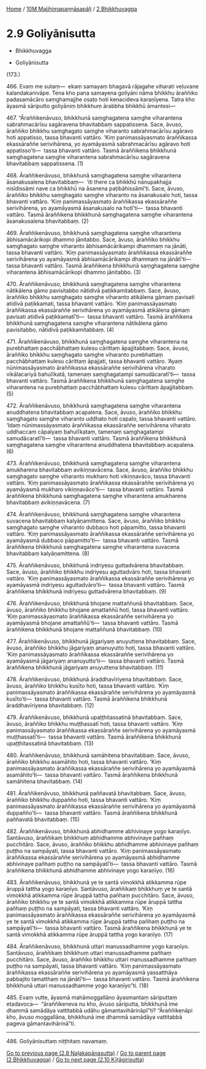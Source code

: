 
[Home](/) / [10M Majjhimapaṇṇāsapāḷi](../../10M.md) / [2 Bhikkhuvagga](../2.md)

# 2.9 Goliyānisutta

* Bhikkhuvagga

* Goliyānisutta

(173.)

466\. Evaṃ me sutaṃ—  ekaṃ samayaṃ bhagavā rājagahe viharati veḷuvane kalandakanivāpe. Tena kho pana samayena goliyāni nāma bhikkhu āraññiko padasamācāro saṃghamajjhe osaṭo hoti kenacideva karaṇīyena. Tatra kho āyasmā sāriputto goliyāniṃ bhikkhuṃ ārabbha bhikkhū āmantesi—

467\. “Āraññikenāvuso, bhikkhunā saṃghagatena saṃghe viharantena sabrahmacārīsu sagāravena bhavitabbaṃ sappatissena. Sace, āvuso, āraññiko bhikkhu saṃghagato saṃghe viharanto sabrahmacārīsu agāravo hoti appatisso, tassa bhavanti vattāro. ‘Kiṃ panimassāyasmato āraññikassa ekassāraññe serivihārena, yo ayamāyasmā sabrahmacārīsu agāravo hoti appatisso’ti—  tassa bhavanti vattāro. Tasmā āraññikena bhikkhunā saṃghagatena saṃghe viharantena sabrahmacārīsu sagāravena bhavitabbaṃ sappatissena. (1)

468\. Āraññikenāvuso, bhikkhunā saṃghagatena saṃghe viharantena āsanakusalena bhavitabbaṃ—  ‘iti there ca bhikkhū nānupakhajja nisīdissāmi nave ca bhikkhū na āsanena paṭibāhissāmī’ti. Sace, āvuso, āraññiko bhikkhu saṃghagato saṃghe viharanto na āsanakusalo hoti, tassa bhavanti vattāro. ‘Kiṃ panimassāyasmato āraññikassa ekassāraññe serivihārena, yo ayamāyasmā āsanakusalo na hotī’ti—  tassa bhavanti vattāro. Tasmā āraññikena bhikkhunā saṃghagatena saṃghe viharantena āsanakusalena bhavitabbaṃ. (2)

469\. Āraññikenāvuso, bhikkhunā saṃghagatena saṃghe viharantena ābhisamācārikopi dhammo jānitabbo. Sace, āvuso, āraññiko bhikkhu saṃghagato saṃghe viharanto ābhisamācārikampi dhammaṃ na jānāti, tassa bhavanti vattāro. ‘Kiṃ panimassāyasmato āraññikassa ekassāraññe serivihārena yo ayamāyasmā ābhisamācārikampi dhammaṃ na jānātī’ti—  tassa bhavanti vattāro. Tasmā āraññikena bhikkhunā saṃghagatena saṃghe viharantena ābhisamācārikopi dhammo jānitabbo. (3)

470\. Āraññikenāvuso, bhikkhunā saṃghagatena saṃghe viharantena nātikālena gāmo pavisitabbo nātidivā paṭikkamitabbaṃ. Sace, āvuso, āraññiko bhikkhu saṃghagato saṃghe viharanto atikālena gāmaṃ pavisati atidivā paṭikkamati, tassa bhavanti vattāro. ‘Kiṃ panimassāyasmato āraññikassa ekassāraññe serivihārena yo ayamāyasmā atikālena gāmaṃ pavisati atidivā paṭikkamatī’ti—  tassa bhavanti vattāro. Tasmā āraññikena bhikkhunā saṃghagatena saṃghe viharantena nātikālena gāmo pavisitabbo, nātidivā paṭikkamitabbaṃ. (4)

471\. Āraññikenāvuso, bhikkhunā saṃghagatena saṃghe viharantena na purebhattaṃ pacchābhattaṃ kulesu cārittaṃ āpajjitabbaṃ. Sace, āvuso, āraññiko bhikkhu saṃghagato saṃghe viharanto purebhattaṃ pacchābhattaṃ kulesu cārittaṃ āpajjati, tassa bhavanti vattāro. ‘Ayaṃ nūnimassāyasmato āraññikassa ekassāraññe serivihārena viharato vikālacariyā bahulīkatā, tamenaṃ saṃghagatampi samudācaratī’ti—  tassa bhavanti vattāro. Tasmā āraññikena bhikkhunā saṃghagatena saṃghe viharantena na purebhattaṃ pacchābhattaṃ kulesu cārittaṃ āpajjitabbaṃ. (5)

472\. Āraññikenāvuso, bhikkhunā saṃghagatena saṃghe viharantena anuddhatena bhavitabbaṃ acapalena. Sace, āvuso, āraññiko bhikkhu saṃghagato saṃghe viharanto uddhato hoti capalo, tassa bhavanti vattāro. ‘Idaṃ nūnimassāyasmato āraññikassa ekassāraññe serivihārena viharato uddhaccaṃ cāpalyaṃ bahulīkataṃ, tamenaṃ saṃghagatampi samudācaratī’ti—  tassa bhavanti vattāro. Tasmā āraññikena bhikkhunā saṃghagatena saṃghe viharantena anuddhatena bhavitabbaṃ acapalena. (6)

473\. Āraññikenāvuso, bhikkhunā saṃghagatena saṃghe viharantena amukharena bhavitabbaṃ avikiṇṇavācena. Sace, āvuso, āraññiko bhikkhu saṃghagato saṃghe viharanto mukharo hoti vikiṇṇavāco, tassa bhavanti vattāro. ‘Kiṃ panimassāyasmato āraññikassa ekassāraññe serivihārena yo ayamāyasmā mukharo vikiṇṇavāco’ti—  tassa bhavanti vattāro. Tasmā āraññikena bhikkhunā saṃghagatena saṃghe viharantena amukharena bhavitabbaṃ avikiṇṇavācena. (7)

474\. Āraññikenāvuso, bhikkhunā saṃghagatena saṃghe viharantena suvacena bhavitabbaṃ kalyāṇamittena. Sace, āvuso, āraññiko bhikkhu saṃghagato saṃghe viharanto dubbaco hoti pāpamitto, tassa bhavanti vattāro. ‘Kiṃ panimassāyasmato āraññikassa ekassāraññe serivihārena yo ayamāyasmā dubbaco pāpamitto’ti—  tassa bhavanti vattāro. Tasmā āraññikena bhikkhunā saṃghagatena saṃghe viharantena suvacena bhavitabbaṃ kalyāṇamittena. (8)

475\. Āraññikenāvuso, bhikkhunā indriyesu guttadvārena bhavitabbaṃ. Sace, āvuso, āraññiko bhikkhu indriyesu aguttadvāro hoti, tassa bhavanti vattāro. ‘Kiṃ panimassāyasmato āraññikassa ekassāraññe serivihārena yo ayamāyasmā indriyesu aguttadvāro’ti—  tassa bhavanti vattāro. Tasmā āraññikena bhikkhunā indriyesu guttadvārena bhavitabbaṃ. (9)

476\. Āraññikenāvuso, bhikkhunā bhojane mattaññunā bhavitabbaṃ. Sace, āvuso, āraññiko bhikkhu bhojane amattaññū hoti, tassa bhavanti vattāro. ‘Kiṃ panimassāyasmato āraññikassa ekassāraññe serivihārena yo ayamāyasmā bhojane amattaññū’ti—  tassa bhavanti vattāro. Tasmā āraññikena bhikkhunā bhojane mattaññunā bhavitabbaṃ. (10)

477\. Āraññikenāvuso, bhikkhunā jāgariyaṃ anuyuttena bhavitabbaṃ. Sace, āvuso, āraññiko bhikkhu jāgariyaṃ ananuyutto hoti, tassa bhavanti vattāro. ‘Kiṃ panimassāyasmato āraññikassa ekassāraññe serivihārena yo ayamāyasmā jāgariyaṃ ananuyutto’ti—  tassa bhavanti vattāro. Tasmā āraññikena bhikkhunā jāgariyaṃ anuyuttena bhavitabbaṃ. (11)

478\. Āraññikenāvuso, bhikkhunā āraddhavīriyena bhavitabbaṃ. Sace, āvuso, āraññiko bhikkhu kusīto hoti, tassa bhavanti vattāro. ‘Kiṃ panimassāyasmato āraññikassa ekassāraññe serivihārena yo ayamāyasmā kusīto’ti—  tassa bhavanti vattāro. Tasmā āraññikena bhikkhunā āraddhavīriyena bhavitabbaṃ. (12)

479\. Āraññikenāvuso, bhikkhunā upaṭṭhitassatinā bhavitabbaṃ. Sace, āvuso, āraññiko bhikkhu muṭṭhassatī hoti, tassa bhavanti vattāro. ‘Kiṃ panimassāyasmato āraññikassa ekassāraññe serivihārena yo ayamāyasmā muṭṭhassatī’ti—  tassa bhavanti vattāro. Tasmā āraññikena bhikkhunā upaṭṭhitassatinā bhavitabbaṃ. (13)

480\. Āraññikenāvuso, bhikkhunā samāhitena bhavitabbaṃ. Sace, āvuso, āraññiko bhikkhu asamāhito hoti, tassa bhavanti vattāro. ‘Kiṃ panimassāyasmato āraññikassa ekassāraññe serivihārena yo ayamāyasmā asamāhito’ti—  tassa bhavanti vattāro. Tasmā āraññikena bhikkhunā samāhitena bhavitabbaṃ. (14)

481\. Āraññikenāvuso, bhikkhunā paññavatā bhavitabbaṃ. Sace, āvuso, āraññiko bhikkhu duppañño hoti, tassa bhavanti vattāro. ‘Kiṃ panimassāyasmato āraññikassa ekassāraññe serivihārena yo ayamāyasmā duppañño’ti—  tassa bhavanti vattāro. Tasmā āraññikena bhikkhunā paññavatā bhavitabbaṃ. (15)

482\. Āraññikenāvuso, bhikkhunā abhidhamme abhivinaye yogo karaṇīyo. Santāvuso, āraññikaṃ bhikkhuṃ abhidhamme abhivinaye pañhaṃ pucchitāro. Sace, āvuso, āraññiko bhikkhu abhidhamme abhivinaye pañhaṃ puṭṭho na sampāyati, tassa bhavanti vattāro. ‘Kiṃ panimassāyasmato āraññikassa ekassāraññe serivihārena yo ayamāyasmā abhidhamme abhivinaye pañhaṃ puṭṭho na sampāyatī’ti—  tassa bhavanti vattāro. Tasmā āraññikena bhikkhunā abhidhamme abhivinaye yogo karaṇīyo. (16)

483\. Āraññikenāvuso, bhikkhunā ye te santā vimokkhā atikkamma rūpe āruppā tattha yogo karaṇīyo. Santāvuso, āraññikaṃ bhikkhuṃ ye te santā vimokkhā atikkamma rūpe āruppā tattha pañhaṃ pucchitāro. Sace, āvuso, āraññiko bhikkhu ye te santā vimokkhā atikkamma rūpe āruppā tattha pañhaṃ puṭṭho na sampāyati, tassa bhavanti vattāro. ‘Kiṃ panimassāyasmato āraññikassa ekassāraññe serivihārena yo ayamāyasmā ye te santā vimokkhā atikkamma rūpe āruppā tattha pañhaṃ puṭṭho na sampāyatī’ti—  tassa bhavanti vattāro. Tasmā āraññikena bhikkhunā ye te santā vimokkhā atikkamma rūpe āruppā tattha yogo karaṇīyo. (17)

484\. Āraññikenāvuso, bhikkhunā uttari manussadhamme yogo karaṇīyo. Santāvuso, āraññikaṃ bhikkhuṃ uttari manussadhamme pañhaṃ pucchitāro. Sace, āvuso, āraññiko bhikkhu uttari manussadhamme pañhaṃ puṭṭho na sampāyati, tassa bhavanti vattāro. ‘Kiṃ panimassāyasmato āraññikassa ekassāraññe serivihārena yo ayamāyasmā yassatthāya pabbajito tamatthaṃ na jānātī’ti—  tassa bhavanti vattāro. Tasmā āraññikena bhikkhunā uttari manussadhamme yogo karaṇīyo”ti. (18)

485\. Evaṃ vutte, āyasmā mahāmoggallāno āyasmantaṃ sāriputtaṃ etadavoca—  “āraññikeneva nu kho, āvuso sāriputta, bhikkhunā ime dhammā samādāya vattitabbā udāhu gāmantavihārināpī”ti? “Āraññikenāpi kho, āvuso moggallāna, bhikkhunā ime dhammā samādāya vattitabbā pageva gāmantavihārinā”ti.

---

486\. Goliyānisuttaṃ niṭṭhitaṃ navamaṃ.



[Go to previous page (2.8 Naḷakapānasutta)](2.8.md) / [Go to parent page (2 Bhikkhuvagga)](../2.md) / [Go to next page (2.10 Kīṭāgirisutta)](2.10.md)


